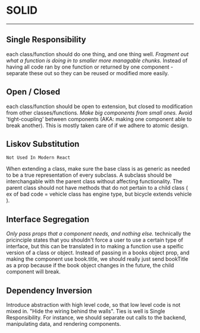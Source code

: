 # SOLID
****
## **Single Responsibility** 
each class/function should do one thing, and one thing well.  _Fragment out what a function is doing in to smaller more managable chunks._  Instead of having all code ran by one function or returned by one component - separate these out so they can be reused or modified more easily.

## **Open / Closed** 
each class/function should be open to extension, but closed to modification from other classes/functions.  _Make big components from small ones._  Avoid 'tight-coupling' between components (AKA: making one component able to break another).  This is mostly taken care of if we adhere to atomic design.

## **Liskov Substitution**
	Not Used In Modern React
When extending a class, make sure the base class is as generic as needed to be a true representation of every subclass.  A subclass should be interchangable with the parent class without affecting functionality.  The parent class should not have methods that do not pertain to a child class ( ex of bad code = vehicle class has engine type, but bicycle extends vehicle ).

## **Interface Segregation**
*Only pass props that a component needs, and nothing else.*  technically the pricinciple states that you shouldn't force a user to use a certain type of interface, but this can be translated in to making a function use a speific version of a class or object.  Instead of passing in a books object prop, and making the component use book.title, we should really just send bookTitle as a prop because if the book object changes in the future, the child component will break.

## **Dependency Inversion**
Introduce abstraction with high level code, so that low level code is not mixed in.  "Hide the wiring behind the walls".  Ties is well is Single Responsibility.  For instance, we should separate out calls to the backend, manipulating data, and rendering components.